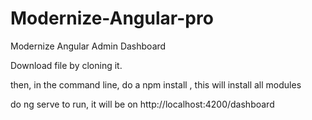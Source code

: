 # Modernize-Angular-pro
Modernize Angular Admin Dashboard


Download file by cloning it.

then, in the command line, do a npm install , this will install all modules

do ng serve to run, it will be on http://localhost:4200/dashboard
